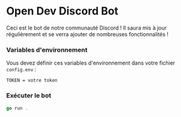 # Open Dev Discord Bot
Ceci est le bot de notre communauté Discord ! Il saura mis à jour régulièrement et se verra ajouter de nombreuses fonctionnalités !

### Variables d'environnement
Vous devez définir ces variables d'environnement dans votre fichier `config.env` :
```env
TOKEN = votre token
```

### Exécuter le bot
```go
go run .
```
